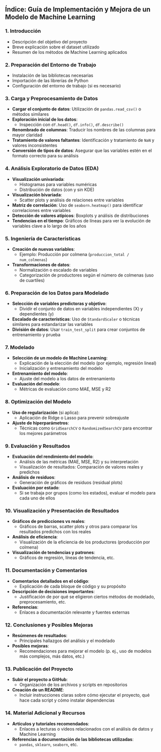 

## Índice: Guía de Implementación y Mejora de un Modelo de Machine Learning

### 1. **Introducción**
   - Descripción del objetivo del proyecto
   - Breve explicación sobre el dataset utilizado
   - Resumen de los métodos de Machine Learning aplicados

### 2. **Preparación del Entorno de Trabajo**
   - Instalación de las bibliotecas necesarias
   - Importación de las librerías de Python
   - Configuración del entorno de trabajo (si es necesario)

### 3. **Carga y Preprocesamiento de Datos**
   - **Cargar el conjunto de datos**: Utilización de `pandas.read_csv()` o métodos similares
   - **Exploración inicial de los datos**: 
     - Inspección con `df.head()`, `df.info()`, `df.describe()`
   - **Renombrado de columnas**: Traducir los nombres de las columnas para mayor claridad
   - **Tratamiento de valores faltantes**: Identificación y tratamiento de `NaN` y valores inconsistentes
   - **Conversión de tipos de datos**: Asegurar que las variables estén en el formato correcto para su análisis

### 4. **Análisis Exploratorio de Datos (EDA)**
   - **Visualización univariada**:
     - Histogramas para variables numéricas
     - Distribución de datos (con y sin KDE)
   - **Visualización bivariada**:
     - Scatter plots y análisis de relaciones entre variables
   - **Matriz de correlación**: Uso de `seaborn.heatmap()` para identificar correlaciones entre variables
   - **Detección de valores atípicos**: Boxplots y análisis de distribuciones
   - **Tendencias en el tiempo**: Gráficos de líneas para ver la evolución de variables clave a lo largo de los años

### 5. **Ingeniería de Características**
   - **Creación de nuevas variables**:
     - Ejemplo: Producción por colmena (`produccion_total / num_colmenas`)
   - **Transformaciones de datos**:
     - Normalización o escalado de variables
     - Categorización de productores según el número de colmenas (uso de cuartiles)

### 6. **Preparación de los Datos para Modelado**
   - **Selección de variables predictoras y objetivo**:
     - Dividir el conjunto de datos en variables independientes (X) y dependientes (y)
   - **Escalado de características**: Uso de `StandardScaler` o técnicas similares para estandarizar las variables
   - **División de datos**: Usar `train_test_split` para crear conjuntos de entrenamiento y prueba

### 7. **Modelado**
   - **Selección de un modelo de Machine Learning**:
     - Explicación de la elección del modelo (por ejemplo, regresión lineal)
     - Inicialización y entrenamiento del modelo
   - **Entrenamiento del modelo**: 
     - Ajuste del modelo a los datos de entrenamiento
   - **Evaluación del modelo**:
     - Métricas de evaluación como MAE, MSE y R2

### 8. **Optimización del Modelo**
   - **Uso de regularización** (si aplica):
     - Aplicación de Ridge o Lasso para prevenir sobreajuste
   - **Ajuste de hiperparámetros**: 
     - Técnicas como `GridSearchCV` o `RandomizedSearchCV` para encontrar los mejores parámetros

### 9. **Evaluación y Resultados**
   - **Evaluación del rendimiento del modelo**:
     - Análisis de las métricas (MAE, MSE, R2) y su interpretación
     - Visualización de resultados: Comparación de valores reales y predichos
   - **Análisis de residuos**:
     - Generación de gráficos de residuos (residual plots)
   - **Evaluación por estado**: 
     - Si se trabaja por grupos (como los estados), evaluar el modelo para cada uno de ellos

### 10. **Visualización y Presentación de Resultados**
   - **Gráficos de predicciones vs reales**:
     - Gráficos de barras, scatter plots y otros para comparar los resultados predichos con los reales
   - **Análisis de eficiencia**:
     - Visualización de la eficiencia de los productores (producción por colmena)
   - **Visualización de tendencias y patrones**: 
     - Gráficos de regresión, líneas de tendencia, etc.

### 11. **Documentación y Comentarios**
   - **Comentarios detallados en el código**:
     - Explicación de cada bloque de código y su propósito
   - **Descripción de decisiones importantes**:
     - Justificación de por qué se eligieron ciertos métodos de modelado, preprocesamiento, etc.
   - **Referencias**:
     - Enlaces a documentación relevante y fuentes externas

### 12. **Conclusiones y Posibles Mejoras**
   - **Resúmenes de resultados**:
     - Principales hallazgos del análisis y el modelado
   - **Posibles mejoras**:
     - Recomendaciones para mejorar el modelo (p. ej., uso de modelos más complejos, más datos, etc.)

### 13. **Publicación del Proyecto**
   - **Subir el proyecto a GitHub**:
     - Organización de los archivos y scripts en repositorios
   - **Creación de un README**:
     - Incluir instrucciones claras sobre cómo ejecutar el proyecto, qué hace cada script y cómo instalar dependencias

### 14. **Material Adicional y Recursos**
   - **Artículos y tutoriales recomendados**:
     - Enlaces a lecturas o videos relacionados con el análisis de datos y Machine Learning
   - **Referencias a documentación de las bibliotecas utilizadas**:
     - `pandas`, `sklearn`, `seaborn`, etc.